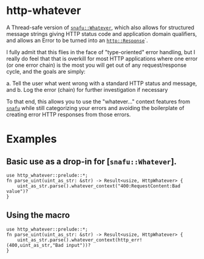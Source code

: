 # http-whatever

A Thread-safe version of [`snafu::Whatever`](https://github.com/shepmaster/snafu), 
which also allows for structured message strings giving HTTP status code and application 
domain qualifiers, and allows an Error to be turned into an [`http::Response`](https://docs.rs/http/latest/http/)`.

I fully admit that this flies in the face of "type-oriented" error handling, but
I really do feel that that is overkill for most HTTP applications where one error 
(or one error chain) is the most you will get out of any request/response cycle, and
the goals are simply:

a. Tell the user what went wrong with a standard HTTP status and message, and
b. Log the error (chain) for further investigation if necessary

To that end, this allows you to use the "whatever..." context features from
[`snafu`](https://github.com/shepmaster/snafu) while still categorizing your errors and avoiding the boilerplate 
of creating error HTTP responses from those errors.

# Examples

## Basic use as a drop-in for [`snafu::Whatever`].

```
use http_whatever::prelude::*;
fn parse_uint(uint_as_str: &str) -> Result<usize, HttpWhatever> {
    uint_as_str.parse().whatever_context("400:RequestContent:Bad value")?
}
```
## Using the macro
```
use http_whatever::prelude::*;
fn parse_uint(uint_as_str: &str) -> Result<usize, HttpWhatever> {
    uint_as_str.parse().whatever_context(http_err!(400,uint_as_str,"Bad input"))?
}
```

